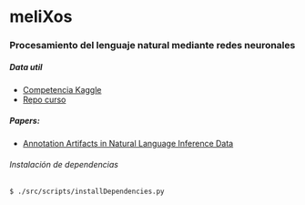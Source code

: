 # meliXos
### Procesamiento del lenguaje natural mediante redes neuronales

##### Data util
- [Competencia Kaggle](https://www.kaggle.com/c/eci2019nlp)
- [Repo curso](https://github.com/germank/eci2019-nlp)

##### Papers:
- [Annotation Artifacts in Natural Language Inference Data](https://www.aclweb.org/anthology/N18-2017)

###### Instalación de dependencias

```
$ ./src/scripts/installDependencies.py
```
